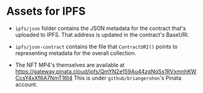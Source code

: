 # Assets for IPFS

- `ipfs/json` folder contains the JSON metadata for the contract that's uploaded to IPFS. That address is updated in the contract's BaseURI.

- `ipfs/json-contract` contains the file that `ContractURI()` points to representing metadata for the overall collection.

- The NFT MP4's themselves are available at https://gateway.pinata.cloud/ipfs/QmYN2e159Au44zgNqSs1RVxmnhKWCcsY4xXf6A7NmT16t4 This is under `github/briangershon`'s Pinata account.
